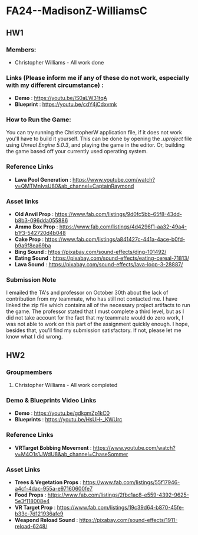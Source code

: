 # FA24--MadisonZ-WilliamsC

## HW1

### Members:
* Christopher Williams - All work done

### Links (Please inform me if any of these do not work, especially with my different circumstance) :
* **Demo** : https://youtu.be/lS0aLW31tqA
* **Blueprint** : https://youtu.be/cdY4jCdxvmk

### How to Run the Game: 
You can try running the ChristopherW application file, if it does not work you'll have to build it yourself. This can be done by opening the _.uproject_ file using _Unreal Engine 5.0.3_, and playing the game in the editor. Or, building the game based off your currently used operating system.

### Reference Links
* **Lava Pool Generation** : https://www.youtube.com/watch?v=QMTMnIvsU80&ab_channel=CaptainRaymond

### Asset links
* **Old Anvil Prop** : https://www.fab.com/listings/9d0fc5bb-65f8-43dd-b8b3-096dda055886
* **Ammo Box Prop** : https://www.fab.com/listings/4d4296f1-aa32-49a4-b1f3-542720d4b048
* **Cake Prop** : https://www.fab.com/listings/a841427c-441a-4ace-b0fd-b9a9f8ea69ba
* **Bing Sound** : https://pixabay.com/sound-effects/ding-101492/
* **Eating Sound** : https://pixabay.com/sound-effects/eating-cereal-71813/
* **Lava Sound** : https://pixabay.com/sound-effects/lava-loop-3-28887/

### Submission Note
I emailed the TA's and professor on October 30th about the lack of contribution from my teammate, who has still not contacted me. I have linked the zip file which contains all of the necessary project artifacts to run the game. The professor stated that I must complete a third level, but as I did not take account for the fact that my teammate would do zero work, I was not able to work on this part of the assignment quickly enough. I hope, besides that, you'll find my submission satisfactory. If not, please let me know what I did wrong.

## HW2

### Groupmembers
1. Christopher Williams - All work completed

### Demo & Blueprints Video Links
* **Demo** : https://youtu.be/gdkgmZp1kC0
* **Blueprints** : https://youtu.be/HsUH-_KWUrc

### Reference Links
* **VRTarget Bobbing Movement** : https://www.youtube.com/watch?v=M4O1s1JWdU8&ab_channel=ChaseSommer

### Asset Links
* **Trees & Vegetation Props** : https://www.fab.com/listings/55f17946-a4cf-4dac-955a-e97160600fe7
* **Food Props** : https://www.fab.com/listings/2fbc1ac8-e559-4392-9625-5e3f118008e4
* **VR Target Prop** : https://www.fab.com/listings/19c39d64-b870-45fe-b33c-7d121936afe9
* **Weapond Reload Sound** : https://pixabay.com/sound-effects/1911-reload-6248/
